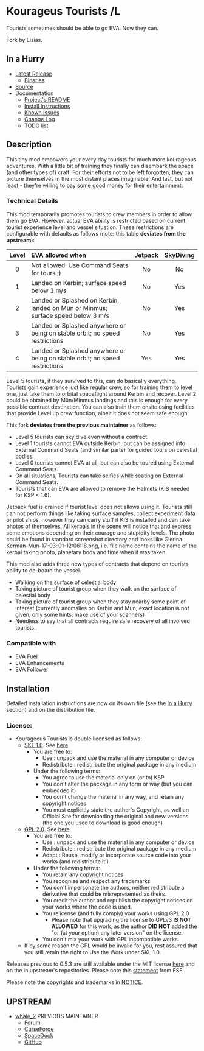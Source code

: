 # Kourageus Tourists /L

Tourists sometimes should be able to go EVA. Now they can.

Fork by Lisias.


## In a Hurry

* [Latest Release](https://github.com/net-lisias-ksp/KourageousTourists/releases)
	+ [Binaries](https://github.com/net-lisias-ksp/KourageousTourists/tree/Archive)
* [Source](https://github.com/net-lisias-ksp/KourageousTourists)
* Documentation
	+ [Project's README](https://github.com/net-lisias-ksp/KourageousTourists/blob/master/README.md)
	+ [Install Instructions](https://github.com/net-lisias-ksp/KourageousTourists/blob/master/INSTALL.md)
	+ [Known Issues](https://github.com/net-lisias-ksp/KourageousTourists/blob/master/KNOWN_ISSUES.md)
	+ [Change Log](./CHANGE_LOG.md)
	+ [TODO](./TODO.md) list


## Description

This tiny mod empowers your every day tourists for much more kourageous adventures. With a little bit of training they finally can disembark the space (and other types of) craft. For their efforts not to be left forgotten, they can picture themselves in the most distant places imaginable. And last, but not least - they're willing to pay some good money for their entertainment.

### Technical Details

This mod temporarily promotes tourists to crew members in order to allow them go EVA. However, actual EVA ability is restricted based on current tourist experience level and vessel situation. These restrictions are configurable with defaults as follows (note: this table **deviates from the upstream**):

| Level | EVA allowed when	 | Jetpack  | SkyDiving |
|:-----:|:------------------|:--------:|:--------: |    
| 0     | Not allowed. Use Command Seats for tours ;) | No | No
| 1     | Landed on Kerbin; surface speed below 1 m/s | No | Yes
| 2     | Landed or Splashed on Kerbin, landed on Mün or Minmus; surface speed below 3 m/s | No | Yes
| 3     | Landed or Splashed anywhere or being on stable orbit; no speed restrictions | No | Yes
| 4     | Landed or Splashed anywhere or being on stable orbit; no speed restrictions | Yes | Yes

Level 5 tourists, if they survived to this, can do basically everything. Tourists gain experience just like regular crew, so for training them to level one, just take them to orbital spaceflight around Kerbin and recover. Level 2 could be obtained by Mün/Minmus landings and this is enough for every possible contract destination. You can also train them onsite using facilities that provide Level up crew function, albeit it does not seem safe enough.

This fork **deviates from the previous maintainer** as follows:

* Level 5 tourists can sky dive even without a contract.
* Level 1 tourists cannot EVA outside Kerbin, but can be assigned into External Command Seats (and similar parts) for guided tours on celestial bodies.
* Level 0 tourists cannot EVA at all, but can also be toured using External Command Seats.
* On all situations, Tourists can take selfies while seating on External Command Seats.
* Tourists that can EVA are allowed to remove the Helmets (KIS needed for KSP \< 1.6).

Jetpack fuel is drained if tourist level does not allows using it. Tourists still can not perform things like taking surface samples, collect experiment data or pilot ships, however they can carry stuff if KIS is installed and can take photos of themselves. All kerbals in the scene will notice that and express some emotions depending on their courage and stupidity levels. The photo could be found in standard screenshot directory and looks like Glerina Kerman-Mun-17-03-01-12:06:18.png, i.e. file name contains the name of the kerbal taking photo, planetary body and time when it was taken.  

This mod also adds three new types of contracts that depend on tourists ability to de-board the vessel. 

* Walking on the surface of celestial body
* Taking picture of tourist group when they walk on the surface of celestial body
* Taking picture of tourist group when they stay nearby some point of interest (currently anomalies on Kerbin and Mün; exact location is not given, only some hints; make use of your scanners)
* Needless to say that all contracts require safe recovery of all involved tourists.


### Compatible with

* EVA Fuel
* EVA Enhancements
* EVA Follower


## Installation

Detailed installation instructions are now on its own file (see the [In a Hurry](#in-a-hurry) section) and on the distribution file.

### License:

* Kourageous Tourists is double licensed as follows:
	+ [SKL 1.0](https://ksp.lisias.net/SKL-1_0.txt). See [here](./LICENSE.KSPe.SKL-1_0)
		+ You are free to:
			- Use : unpack and use the material in any computer or device
			- Redistribute : redistribute the original package in any medium
		+ Under the following terms:
			- You agree to use the material only on (or to) KSP
			- You don't alter the package in any form or way (but you can embedded it)
			- You don't change the material in any way, and retain any copyright notices
			- You must explicitly state the author's Copyright, as well an Official Site for downloading the original and new versions (the one you used to download is good enough)
	+ [GPL 2.0](https://www.gnu.org/licenses/gpl-2.0.txt). See [here](./LICENSE.KSPe.GPL-2_0)
		+ You are free to:
			- Use : unpack and use the material in any computer or device
			- Redistribute : redistribute the original package in any medium
			- Adapt : Reuse, modify or incorporate source code into your works (and redistribute it!) 
		+ Under the following terms:
			- You retain any copyright notices
			- You recognise and respect any trademarks
			- You don't impersonate the authors, neither redistribute a derivative that could be misrepresented as theirs.
			- You credit the author and republish the copyright notices on your works where the code is used.
			- You relicense (and fully comply) your works using GPL 2.0
				- Please note that upgrading the license to GPLv3 **IS NOT ALLOWED** for this work, as the author **DID NOT** added the "or (at your option) any later version" on the license.
			- You don't mix your work with GPL incompatible works.
	* If by some reason the GPL would be invalid for you, rest assured that you still retain the right to Use the Work under SKL 1.0. 

Releases previous to 0.5.3 are still available under the MIT license [here](https://github.com/net-lisias-kspu/KourageousTourists/tree/Source/MIT) and on the in upstream's repositories. Please note this [statement](https://www.gnu.org/licenses/license-list.en.html#Expat) from FSF.

Please note the copyrights and trademarks in [NOTICE](./NOTICE).


## UPSTREAM

* [whale_2](https://forum.kerbalspaceprogram.com/index.php?/profile/167015-whale_2/) PREVIOUS MAINTAINER
	+ [Forum](https://forum.kerbalspaceprogram.com/index.php?/topic/167120-*)
	+ [CurseForge](https://www.curseforge.com/kerbal/ksp-mods/kourageous-tourists)
	+ [SpaceDock](https://spacedock.info/mod/1613/Kourageous%20Tourists)
	+ [GitHub](https://github.com/whale2/KourageousTourists)
